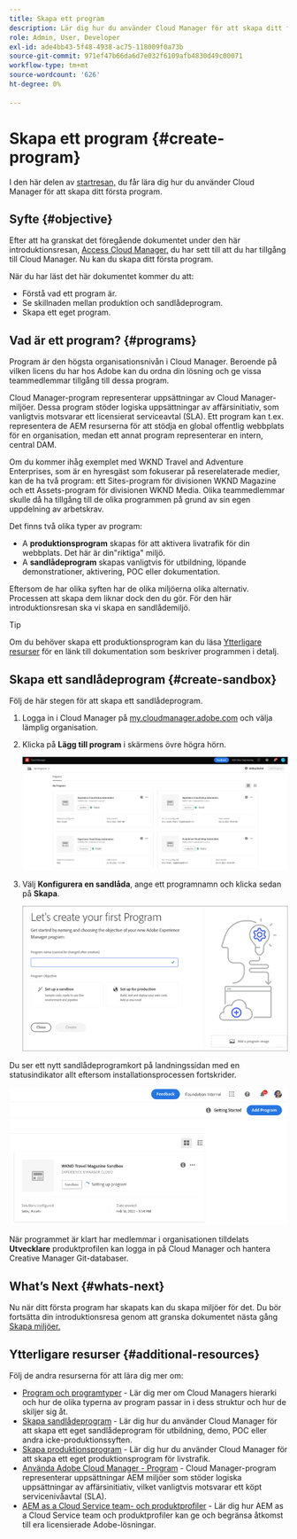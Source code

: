```yaml
---
title: Skapa ett program
description: Lär dig hur du använder Cloud Manager för att skapa ditt första program.
role: Admin, User, Developer
exl-id: ade4bb43-5f48-4938-ac75-118009f0a73b
source-git-commit: 971ef47b66da6d7e032f6109afb4830d49c00071
workflow-type: tm+mt
source-wordcount: '626'
ht-degree: 0%

---
```


# Skapa ett program {#create-program}

I den här delen av [startresan,](overview.md) du får lära dig hur du använder Cloud Manager för att skapa ditt första program.

## Syfte {#objective}

Efter att ha granskat det föregående dokumentet under den här introduktionsresan, [Access Cloud Manager,](cloud-manager.md) du har sett till att du har tillgång till Cloud Manager. Nu kan du skapa ditt första program.

När du har läst det här dokumentet kommer du att:

* Förstå vad ett program är.
* Se skillnaden mellan produktion och sandlådeprogram.
* Skapa ett eget program.

## Vad är ett program? {#programs}

Program är den högsta organisationsnivån i Cloud Manager. Beroende på vilken licens du har hos Adobe kan du ordna din lösning och ge vissa teammedlemmar tillgång till dessa program.

Cloud Manager-program representerar uppsättningar av Cloud Manager-miljöer. Dessa program stöder logiska uppsättningar av affärsinitiativ, som vanligtvis motsvarar ett licensierat serviceavtal (SLA). Ett program kan t.ex. representera de AEM resurserna för att stödja en global offentlig webbplats för en organisation, medan ett annat program representerar en intern, central DAM.

Om du kommer ihåg exemplet med WKND Travel and Adventure Enterprises, som är en hyresgäst som fokuserar på reserelaterade medier, kan de ha två program: ett Sites-program för divisionen WKND Magazine och ett Assets-program för divisionen WKND Media. Olika teammedlemmar skulle då ha tillgång till de olika programmen på grund av sin egen uppdelning av arbetskrav.

Det finns två olika typer av program:

* A **produktionsprogram** skapas för att aktivera livatrafik för din webbplats. Det här är din&quot;riktiga&quot; miljö.
* A **sandlådeprogram** skapas vanligtvis för utbildning, löpande demonstrationer, aktivering, POC eller dokumentation.

Eftersom de har olika syften har de olika miljöerna olika alternativ. Processen att skapa dem liknar dock den du gör. För den här introduktionsresan ska vi skapa en sandlådemiljö.

>[!TIP]
>
>Om du behöver skapa ett produktionsprogram kan du läsa [Ytterligare resurser](#additional-resources) för en länk till dokumentation som beskriver programmen i detalj.

## Skapa ett sandlådeprogram {#create-sandbox}

Följ de här stegen för att skapa ett sandlådeprogram.

1. Logga in i Cloud Manager på [my.cloudmanager.adobe.com](https://my.cloudmanager.adobe.com/) och välja lämplig organisation.

1. Klicka på **Lägg till program** i skärmens övre högra hörn.

   ![Startsida för Cloud Manager](/help/implementing/cloud-manager/getting-access-to-aem-in-cloud/assets/first_timelogin1.png)

1. Välj **Konfigurera en sandlåda**, ange ett programnamn och klicka sedan på **Skapa**.

   ![Skapa programtyper](/help/implementing/cloud-manager/getting-access-to-aem-in-cloud/assets/create-sandbox.png)

Du ser ett nytt sandlådeprogramkort på landningssidan med en statusindikator allt eftersom installationsprocessen fortskrider.

![Skapa sandlåda från översiktssida](/help/implementing/cloud-manager/getting-access-to-aem-in-cloud/assets/program-create-setupdemo2.png)

När programmet är klart har medlemmar i organisationen tilldelats **Utvecklare** produktprofilen kan logga in på Cloud Manager och hantera Creative Manager Git-databaser.

## What’s Next {#whats-next}

Nu när ditt första program har skapats kan du skapa miljöer för det. Du bör fortsätta din introduktionsresa genom att granska dokumentet nästa gång [Skapa miljöer.](create-environments.md)

## Ytterligare resurser {#additional-resources}

Följ de andra resurserna för att lära dig mer om:

* [Program och programtyper](/help/implementing/cloud-manager/getting-access-to-aem-in-cloud/program-types.md) - Lär dig mer om Cloud Managers hierarki och hur de olika typerna av program passar in i dess struktur och hur de skiljer sig åt.
* [Skapa sandlådeprogram](/help/implementing/cloud-manager/getting-access-to-aem-in-cloud/creating-sandbox-programs.md) - Lär dig hur du använder Cloud Manager för att skapa ett eget sandlådeprogram för utbildning, demo, POC eller andra icke-produktionssyften.
* [Skapa produktionsprogram](/help/implementing/cloud-manager/getting-access-to-aem-in-cloud/creating-production-programs.md) - Lär dig hur du använder Cloud Manager för att skapa ett eget produktionsprogram för livstrafik.
* [Använda Adobe Cloud Manager - Program](https://experienceleague.adobe.com/docs/experience-manager-learn/cloud-service/cloud-manager/programs.html) - Cloud Manager-program representerar uppsättningar AEM miljöer som stöder logiska uppsättningar av affärsinitiativ, vilket vanligtvis motsvarar ett köpt servicenivåavtal (SLA).
* [AEM as a Cloud Service team- och produktprofiler](/help/onboarding/aem-cs-team-product-profiles.md) - Lär dig hur AEM as a Cloud Service team och produktprofiler kan ge och begränsa åtkomst till era licensierade Adobe-lösningar.
